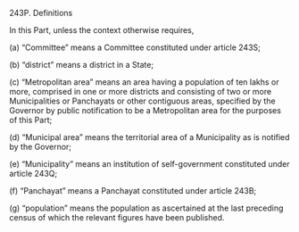 243P. Definitions

In this Part, unless the context otherwise requires,

(a) “Committee” means a Committee constituted under article 243S;

(b) “district” means a district in a State;

(c) “Metropolitan area” means an area having a population of ten lakhs or more, comprised in one or more districts and consisting of two or more Municipalities or Panchayats or other contiguous areas, specified by the Governor by public notification to be a Metropolitan area for the purposes of this Part;

(d) “Municipal area” means the territorial area of a Municipality as is notified by the Governor;

(e) “Municipality” means an institution of self-government constituted under article 243Q;

(f) “Panchayat” means a Panchayat constituted under article 243B;

(g) “population” means the population as ascertained at the last preceding census of which the relevant figures have been published.

